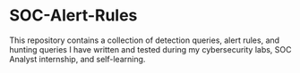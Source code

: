 # SOC-Alert-Rules
This repository contains a collection of detection queries, alert rules, and hunting queries I have written and tested during my cybersecurity labs, SOC Analyst internship, and self-learning.
